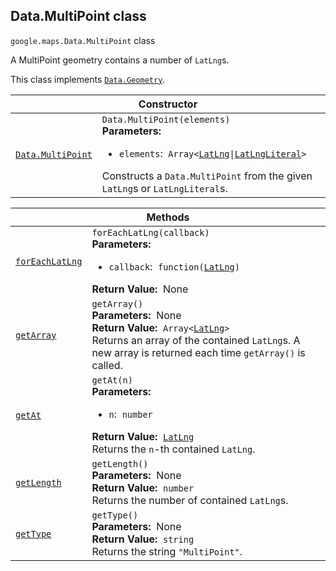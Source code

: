 
<h2 id="Data.MultiPoint">Data.MultiPoint class</h2>
<p>
<code><span itemprop="path">google.maps</span>.<span itemprop="name">Data.MultiPoint</span></code>
class
</p>
<p>A MultiPoint geometry contains a number of <code>LatLng</code>s.</p>
<p>This class implements
<code><a href="Data.Geometry.md">Data.Geometry</a></code>.
</p>
<div class="devsite-table-wrapper"><table class="constructors responsive" summary="class Data.MultiPoint - Constructor">
<thead>
<tr><th colspan="2" id="Data.MultiPoint.constructor">Constructor</th>
</tr></thead>
<tbody>
<tr>
<td><code><a class="secret-link" href="#Data.MultiPoint.constructor"><span>Data.MultiPoint</span></a></code></td>
<td><div><code>Data.MultiPoint(elements)</code></div>
<div class="desc"><strong>Parameters:</strong>&nbsp; <ul>
<li><code>elements</code>:&nbsp; <code>Array&lt;<a href="LatLng.md">LatLng</a>|<a href="LatLngLiteral.md">LatLngLiteral</a>&gt;</code></li>
</ul></div>
<div class="desc">Constructs a <code>Data.MultiPoint</code> from the given <code>LatLng</code>s or <code>LatLngLiteral</code>s.</div></td>
</tr>
</tbody>
</table></div>
<div class="devsite-table-wrapper"><table class="methods responsive" summary="class Data.MultiPoint - Methods">
<thead>
<tr><th colspan="2">Methods</th>
</tr></thead>
<tbody>
<tr id="Data.MultiPoint.forEachLatLng">
<td itemprop="property"><code><a class="secret-link" href="#Data.MultiPoint.forEachLatLng"><span>forEachLatLng</span></a></code></td>
<td><div><code>forEachLatLng(callback)</code></div>
<div class="desc"><strong>Parameters:</strong>&nbsp; <ul>
<li><code>callback</code>:&nbsp; <code>function(<a href="LatLng.md">LatLng</a>)</code></li>
</ul></div>
<div class="desc"><strong>Return Value:</strong>&nbsp; None</div>
<div class="desc"></div></td>
</tr>
<tr id="Data.MultiPoint.getArray">
<td itemprop="property"><code><a class="secret-link" href="#Data.MultiPoint.getArray"><span>getArray</span></a></code></td>
<td><div><code>getArray()</code></div>
<div class="desc"><strong>Parameters:</strong>&nbsp; None</div>
<div class="desc"><strong>Return Value:</strong>&nbsp; <code>Array&lt;<a href="LatLng.md">LatLng</a>&gt;</code></div>
<div class="desc">Returns an array of the contained <code>LatLng</code>s. A new array is returned each time <code>getArray()</code> is called.</div></td>
</tr>
<tr id="Data.MultiPoint.getAt">
<td itemprop="property"><code><a class="secret-link" href="#Data.MultiPoint.getAt"><span>getAt</span></a></code></td>
<td><div><code>getAt(n)</code></div>
<div class="desc"><strong>Parameters:</strong>&nbsp; <ul>
<li><code>n</code>:&nbsp; <code>number</code></li>
</ul></div>
<div class="desc"><strong>Return Value:</strong>&nbsp; <code><a href="LatLng.md">LatLng</a></code></div>
<div class="desc">Returns the <code>n</code>-th contained <code>LatLng</code>.</div></td>
</tr>
<tr id="Data.MultiPoint.getLength">
<td itemprop="property"><code><a class="secret-link" href="#Data.MultiPoint.getLength"><span>getLength</span></a></code></td>
<td><div><code>getLength()</code></div>
<div class="desc"><strong>Parameters:</strong>&nbsp; None</div>
<div class="desc"><strong>Return Value:</strong>&nbsp; <code>number</code></div>
<div class="desc">Returns the number of contained <code>LatLng</code>s.</div></td>
</tr>
<tr id="Data.MultiPoint.getType">
<td itemprop="property"><code><a class="secret-link" href="#Data.MultiPoint.getType"><span>getType</span></a></code></td>
<td><div><code>getType()</code></div>
<div class="desc"><strong>Parameters:</strong>&nbsp; None</div>
<div class="desc"><strong>Return Value:</strong>&nbsp; <code>string</code></div>
<div class="desc">Returns the string <code>"MultiPoint"</code>.</div></td>
</tr>
</tbody>
</table></div>
<script src="replace_links.js"></script>
